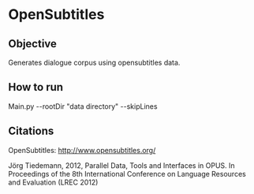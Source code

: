 OpenSubtitles
=============

Objective
----------
Generates dialogue corpus using opensubtitles data.



How to run
----------
Main.py --rootDir "data directory" --skipLines 



Citations
----------

OpenSubtitles: http://www.opensubtitles.org/

Jörg Tiedemann, 2012, Parallel Data, Tools and Interfaces in OPUS. In Proceedings of the 8th International Conference on Language Resources and Evaluation (LREC 2012)
